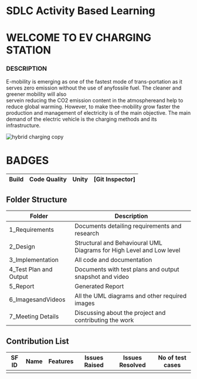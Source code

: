 # SDLC Activity Based Learning

# WELCOME TO EV CHARGING STATION
### DESCRIPTION
E-mobility is emerging as one of the fastest mode of trans-portation as it serves zero emission without the use of anyfossile fuel. The cleaner and greener mobility will also     
servein reducing the CO2 emission content in the atmosphereand help to reduce global warming. However, to make thee-mobility grow faster the production and management of 
electricity is of the main objective. The main demand of the electric vehicle is the charging methods and its infrastructure.

![hybrid charging copy](https://user-images.githubusercontent.com/86198474/130393083-db78d56a-a982-466e-be5f-82a5682b34d9.jpg)

# BADGES

Build | Code Quality | Unity |            [Git Inspector]              |
-----------------|-----------------|-----------------|-----------------|

## Folder Structure
| Folder  | Description  |
|--- |--- |
| 1_Requirements | Documents detailing requirements and research |
| 2_Design | Structural and Behavioural UML Diagrams for High Level and Low level |
| 3_Implementation | All code and documentation |
| 4_Test Plan and Output | Documents with test plans and output snapshot and video|
| 5_Report | Generated Report |
| 6_ImagesandVideos | All the UML diagrams and other required images |
| 7_Meeting Details | Discussing about the project and contributing the work |

## Contribution List
| SF ID  | Name          | Features                       | Issues Raised |  Issues Resolved| No of test cases  |
|---     |---            |---                             |---------------|----------------|------------------- |
|        |               |                                |               |                |                    |
